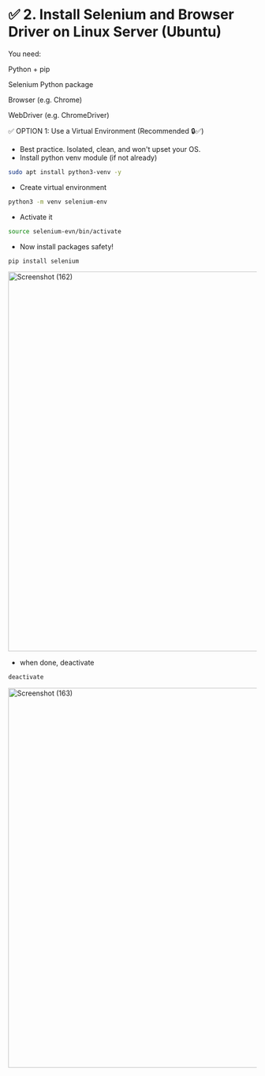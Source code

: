 # ✅ 2. Install Selenium and Browser Driver on Linux Server (Ubuntu)
You need:

Python + pip

Selenium Python package

Browser (e.g. Chrome)

WebDriver (e.g. ChromeDriver)

✅ OPTION 1: Use a Virtual Environment (Recommended 🔒✅)
- Best practice. Isolated, clean, and won't upset your OS.
- Install python venv module (if not already)
```bash
sudo apt install python3-venv -y
```
- Create virtual environment
```bash
python3 -m venv selenium-env
```

- Activate it
```bash
source selenium-evn/bin/activate
```

- Now install packages safety!
```bash
pip install selenium
```
<img width="1366" height="768" alt="Screenshot (162)" src="https://github.com/user-attachments/assets/b49aa1f4-b50c-49e9-8ab5-b50ebc8c8f76" />


- when done, deactivate
```bash
deactivate
```
<img width="1366" height="768" alt="Screenshot (163)" src="https://github.com/user-attachments/assets/a92edf29-f277-40df-83ff-43fd82336211" />
